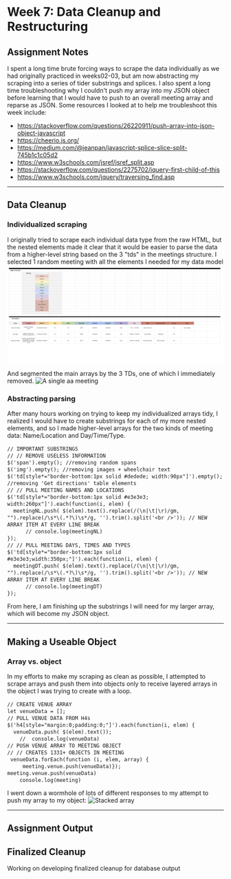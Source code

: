 # Week 7: Data Cleanup and Restructuring

## Assignment Notes 

I spent a long time brute forcing ways to scrape the data individually as we had originally practiced in weeks02-03, but am now abstracting my scraping into a series of tider substrings and splices. I also spent a long time troubleshooting why I couldn't push my array into my JSON object before learning that I would have to push to an overall meeting array and reparse as JSON. Some resources I looked at to help me troubleshoot this week include:
- https://stackoverflow.com/questions/26220911/push-array-into-json-object-javascript
- https://cheerio.js.org/
- https://medium.com/@jeanpan/javascript-splice-slice-split-745b1c1c05d2
- https://www.w3schools.com/jsref/jsref_split.asp
- https://stackoverflow.com/questions/2275702/jquery-first-child-of-this
- https://www.w3schools.com/jquery/traversing_find.asp


***
## Data Cleanup

### Individualized scraping
I originally tried to scrape each individual data type from the raw HTML, but the nested elements made it clear that it would be easier to parse the data from a higher-level string based on the 3 "tds" in the meetings structure. I selected 1 random meeting with all the elements I needed for my data model 
![Data model](images/aaDataModel_normalized.png "Data model")

And segmented the main arrays by the 3 TDs, one of which I immediately removed.
![A single aa meeting](images/singleMeetings.png "3 TDs")

### Abstracting parsing
After many hours working on trying to keep my individualized arrays tidy, I realized I would have to create substrings for each of my more nested elements, and so I made higher-level arrays for the two kinds of meeting data: Name/Location and Day/Time/Type.

    // IMPORTANT SUBSTRINGS 
    // // REMOVE USELESS INFORMATION
    $('span').empty(); //removing random spans
    $('img').empty(); //removing images + wheelchair text
    $('td[style*="border-bottom:1px solid #dedede; width:90px"]').empty(); //removing 'Get directions' table elements
    // // PULL MEETING NAMES AND LOCATIONS
    $('td[style*="border-bottom:1px solid #e3e3e3; width:260px"]').each(function(i, elem) {
      meetingNL.push( $(elem).text().replace(/(\n|\t|\r)/gm, "").replace(/\s*\(.*?\)\s*/g, '').trim().split('<br />')); // NEW ARRAY ITEM AT EVERY LINE BREAK
          // console.log(meetingNL)
    });
    // // PULL MEETING DAYS, TIMES AND TYPES
    $('td[style*="border-bottom:1px solid #e3e3e3;width:350px;"]').each(function(i, elem) {
      meetingDT.push( $(elem).text().replace(/(\n|\t|\r)/gm, "").replace(/\s*\(.*?\)\s*/g, '').trim().split('<br />')); // NEW ARRAY ITEM AT EVERY LINE BREAK
          // console.log(meetingDT)
    });

From here, I am finishing up the substrings I will need for my larger array, which will become my JSON object.

***
## Making a Useable Object

### Array vs. object
In my efforts to make my scraping as clean as possible, I attempted to scrape arrays and push them into objects only to receive layered arrays in the object I was trying to create with a loop. 

    // CREATE VENUE ARRAY
    let venueData = [];
    // PULL VENUE DATA FROM H4s
    $('h4[style="margin:0;padding:0;"]').each(function(i, elem) {
      venueData.push( $(elem).text());
        //  console.log(venueData)
    // PUSH VENUE ARRAY TO MEETING OBJECT
    // // CREATES 1331+ OBJECTS IN MEETING
     venueData.forEach(function (i, elem, array) {
         meeting.venue.push(venueData)});
    meeting.venue.push(venueData)
        console.log(meeting) 

I went down a wormhole of lots of different responses to my attempt to push my array to my object:
![Stacked array](images/stackArray.png "Stacked array")

***
## Assignment Output

## Finalized Cleanup
Working on developing finalized cleanup for database output

